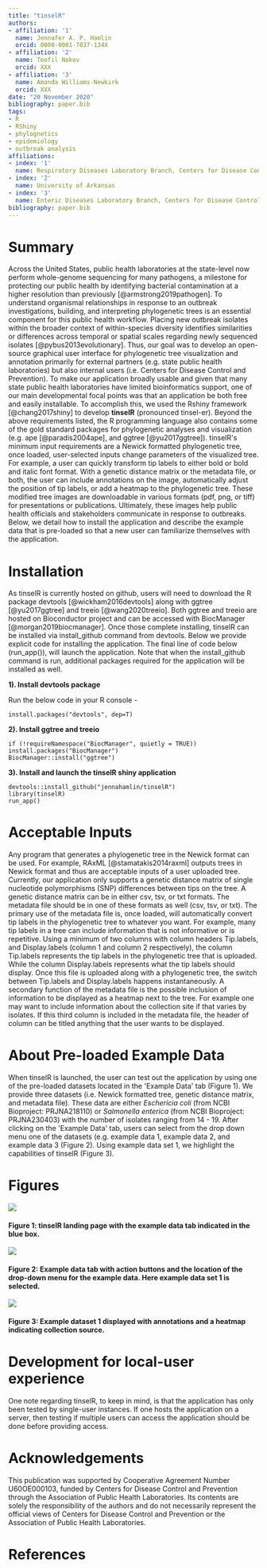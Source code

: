 ```yaml
---
title: "tinselR"
authors:
- affiliation: '1'
  name: Jennafer A. P. Hamlin
  orcid: 0000-0001-7037-134X
- affiliation: '2'
  name: Teofil Nakov
  orcid: XXX
- affiliation: '3'
  name: Amanda Williams-Newkirk
  orcid: XXX
date: "20 November 2020"
bibliography: paper.bib
tags:
- R
- RShiny
- phylognetics
- epidemiology
- outbreak analysis
affiliations:
- index: '1'
  name: Respiratory Diseases Laboratory Branch, Centers for Disease Control and Prevention, Atlanta, GA, USA
- index: '2'
  name: University of Arkansas
- index: '3'
  name: Enteric Diseases Laboratory Branch, Centers for Disease Control and Prevention, Atlanta, GA, USA
bibliography: paper.bib
---
```



# Summary
Across the United States, public health laboratories at the state-level now
perform whole-genome sequencing for many pathogens, a milestone for protecting 
our public health by identifying bacterial contamination at a higher resolution
than previously [@armstrong2019pathogen]. To understand organismal relationships
in response to an outbreak investigations, building, and interpreting
phylogenetic trees is an essential component for this public health workflow.
Placing new outbreak isolates within the broader context of within-species
diversity identifies similarities or differences across temporal or spatial
scales regarding newly sequenced isolates [@pybus2013evolutionary]. Thus, our
goal was to develop an open-source graphical user interface for phylogenetic
tree visualization and annotation primarily for external partners (e.g. state
public health laboratories) but also internal users (i.e. Centers for Disease
Control and Prevention). To make our application broadly usable and given that
many state public health laboratories have limited bioinformatics support, one
of our main developmental focal points was that an application be both free and
easily installable. To accomplish this, we used the Rshiny framework
[@chang2017shiny] to develop **tinselR** (pronounced tinsel-er). Beyond the
above requirements listed, the R programming language also contains some of the
gold standard packages for phylogenetic analyses and visualization (e.g. ape
[@paradis2004ape], and ggtree [@yu2017ggtree]). tinselR's minimum input
requirements are a Newick formatted phylogenetic tree, once loaded,
user-selected inputs change parameters of the visualized tree. For example, a
user can quickly transform tip labels to either bold or bold and italic font
format. With a genetic distance matrix or the metadata file, or both, the user
can include annotations on the image, automatically adjust the position of tip
labels, or add a heatmap to the phylogenetic tree. These modified tree images
are downloadable in various formats (pdf, png, or tiff) for presentations or
publications. Ultimately, these images help public health officials and 
stakeholders communicate in response to outbreaks. Below, we detail how to
install the application and describe the example data that is pre-loaded so
that a new user can familiarize themselves with the application.

# Installation

As tinselR is currently hosted on github, users will need to download the
R package devtools [@wickham2016devtools] along with ggtree [@yu2017ggtree] and
treeio [@wang2020treeio]. Both ggtree and treeio are hosted on Bioconductor 
project and can be accessed with BiocManager [@morgan2019biocmanager]. Once
those complete installing, tinselR can be installed via install_github command
from devtools. Below we provide explicit code for installing the  application.
The final line of code below (run_app()), will launch the application. Note that
when the install_github command is run, additional packages required for the
application will be installed as well. 

**1). Install devtools package**

Run the below code in your R console -    

`install.packages("devtools", dep=T)`

**2). Install ggtree and treeio**

```
if (!requireNamespace("BiocManager", quietly = TRUE))
install.packages("BiocManager")
BiocManager::install("ggtree")
```

**3). Install and launch the tinselR shiny application**

```
devtools::install_github("jennahamlin/tinselR")
library(tinselR)
run_app()
```

# Acceptable Inputs

Any program that generates a phylogenetic tree in the Newick format can be used.
For example, RAxML [@stamatakis2014raxml] outputs trees in Newick format and
thus are acceptable inputs of a user uploaded tree. Currently, our application
only supports a genetic distance matrix of single nucleotide polymorphisms (SNP)
differences between tips on the tree. A genetic distance matrix can be in either
csv, tsv, or txt formats. The metadata file should be in one of these formats as
well (csv, tsv, or txt). The primary use of the metadata file is, once loaded,
will automatically convert tip labels in the phylogenetic tree to whatever you 
want. For example, many tip labels in a tree can include information that is not
informative or is repetitive. Using a minimum of two columns with column headers
Tip.labels, and Display.labels (column 1 and column 2 respectively), the column
Tip.labels represents the tip labels in the phylogenetic tree that is uploaded.
While the column Display.labels represents what the tip labels should display.
Once this file is uploaded along with a phylogenetic tree, the switch between 
Tip.labels and Display.labels happens instantaneously. A secondary function of
the metadata file is the possible inclusion of information to be displayed as a 
heatmap next to the tree. For example one may want to include information about 
the collection site if that varies by isolates. If this third column is included
in the metadata file, the header of column can be titled anything that the user
wants to be displayed. 

# About Pre-loaded Example Data

When tinselR is launched, the user can test out the application by using one of
the pre-loaded datasets located in the 'Example Data' tab (Figure 1). We provide
three datasets (i.e. Newick formatted tree, genetic distance matrix, and
metadata file). These data are either *Eschericia coli* (from NCBI Bioproject:
PRJNA218110) or *Salmonella enterica* (from NCBI Bioproject: PRJNA230403) 
with the number of isolates ranging from 14 - 19. After clicking on the
'Example Data' tab, users can select from the drop down menu one of the datasets
(e.g. example data 1, example data 2, and example data 3 (Figure 2).
Using example data set 1, we highlight the capabilities of tinselR (Figure 3). 

# Figures

<p>
<img src = "image1.PNG" />
<h4> Figure 1: tinselR landing page with the example data tab indicated in the blue box. </h4>
</p>

<p>
<img src = "image2.PNG" />
<h4> Figure 2: Example data tab with action buttons and the location of the drop-down menu for the example data. Here example data set 1 is selected. </h4>
</p>

<p>
<img src = "image3.PNG" />
<h4> Figure 3: Example dataset 1 displayed with annotations and a heatmap indicating collection source. </h4>
</p>

# Development for local-user experience 

One note regarding tinselR, to keep in mind, is that the application has only
been tested by single-user instances. If one hosts the application on a server, 
then testing if multiple users can access the application should be done before
providing access.

# Acknowledgements

This publication was supported by Cooperative Agreement Number U60OE000103, funded by Centers for Disease Control and Prevention through the Association of Public Health Laboratories. Its contents are solely the responsibility of the authors and do not necessarily represent the official views of Centers for Disease Control and Prevention or the Association of Public Health Laboratories.

# References
